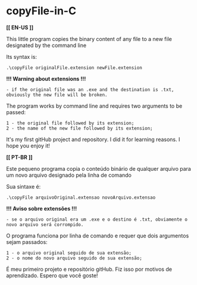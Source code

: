 # copyFile-in-C

<b>[[ EN-US ]]</b>

This little program copies the binary content of any file to a new file designated by the command line

Its syntax is:

    .\copyFile originalFile.extension newFile.extension

<b>!!!  Warning about extensions !!!</b>
    
    - if the original file was an .exe and the destination is .txt, obviously the new file will be broken.


The program works by command line and requires two arguments to be passed:

    
    1 - the original file followed by its extension;
    2 - the name of the new file followed by its extension;

It's my first gitHub project and repository. I did it for learning reasons. I hope you enjoy it!

<b>[[ PT-BR ]]</b>

Este pequeno programa copia o conteúdo binário de qualquer arquivo para um novo arquivo designado pela linha de comando

Sua sintaxe é:

    .\copyFile arquivoOriginal.extensao novoArquivo.extensao

<b>!!! Aviso sobre extensões !!!</b>

    - se o arquivo original era um .exe e o destino é .txt, obviamente o novo arquivo será corrompido.


O programa funciona por linha de comando e requer que dois argumentos sejam passados:

    1 - o arquivo original seguido de sua extensão;
    2 - o nome do novo arquivo seguido de sua extensão;

É meu primeiro projeto e repositório gitHub. Fiz isso por motivos de aprendizado. Espero que você goste!
